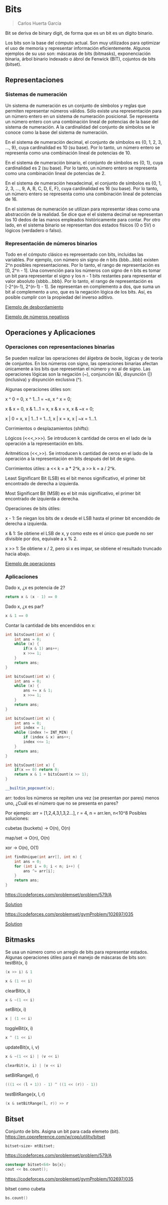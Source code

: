 # Bits

> Carlos Huerta García

Bit se deriva de binary digit, de forma que es un bit es un dígito binario.

Los bits son la base del cómputo actual. Son muy utilizados para optimizar el uso de memoria y representar información eficientemente. Algunos ejemplos de su uso son: máscaras de bits (bitmasks), exponenciación binaria, árbol binario indexado o ábrol de Fenwick (BIT), cojuntos de bits (bitset).

## Representaciones

### Sistemas de numeración

Un sistema de numeración es un conjunto de símbolos y reglas que permiten representar números válidos.
Sólo existe una representación para un número entero en un sistema de numeración posicional.
Se representa un número entero con una combinación lineal de potencias de la base del sistema de numeración.
A la cardinalidad del conjunto de símbolos se le conoce como la base del sistema de numeración.

En el sistema de numeración decimal, el conjunto de símbolos es {0, 1, 2, 3, ..., 9}, cuya cardinalidad es 10 (su base). Por lo tanto, un número entero se representa como una combinación lineal de potencias de 10.

En el sistema de numeración binario, el conjunto de símbolos es {0, 1}, cuya cardinalidad es 2 (su base). Por lo tanto, un número entero se representa como una combinación lineal de potencias de 2.

En el sistema de numeración hexadecimal, el conjunto de símbolos es {0, 1, 2, 3, ..., 9, A, B, C, D, E, F}, cuya cardinalidad es 16 (su base). Por lo tanto, un número entero se representa como una combinación lineal de potencias de 16.

En el sistemas de numeración se utilizan para representar ideas como una abstracción de la realidad. Se dice que el el sistema decimal se representan los 10 dedos de las manos empleados históricamente para contar. Por otro lado, en el sistema binario se representan dos estados físicos (0 o 5V) o lógicos (verdadero o falso).

### Representación de números binarios

Todo en el cómputo clásico es representado con bits, incluidas las variables. Por ejemplo, con número sin signo de n bits {bbb...bbb} existen 2^n posibles representaciones. Por lo tanto, el rango de representación es [0, 2^n - 1]. Una convención para los números con signo de n bits es tomar un bit para representar el signo y los n - 1 bits restantes para representar el valor absoluto {sbbb...bbb}. Por lo tanto, el rango de representación es [-2^(n-1), 2^(n-1) - 1]. Se representan en complemento a dos, que suma un bit al complemento a uno, que es la negación lógica de los bits. Así, es posible cumplir con la propiedad del inverso aditivo.

[Ejemplo de desbordamiento](vars.cpp)

[Ejemplo de números negativos](negatives.cpp)

## Operaciones y Aplicaciones

### Operaciones con representaciones binarias

Se pueden realizar las operaciones del álgebra de boole, lógicas y de teoría de conjuntos. En los números con signo, las operaciones binarias afectan únicamente a los bits que representan el número y no al de signo. Las operaciones lógicas son la negación (~), conjunción (&), disyunción (|) (inclusiva) y disyunción exclusiva (^).

Algunas operaciones útiles son:

x ^ 0 = 0, x ^ 1...1 = ~x, x ^ x = 0;

x & x = 0, x & 1...1 = x, x & x = x, x & ~x = 0;

x | 0 = x, x | 1...1 = 1...1, x | x = x, x | ~x = 1...1.

Corrimientos o desplazamientos (shifts):

Lógicos (<<<,>>>). Se introducen k cantidad de ceros en el lado de la operación a la representación en bits.

Aritméticos (<<,>>). Se introducen k cantidad de ceros en el lado de la operación a la representación en bits después del bit de signo.

Corrimientos útiles: a << k = a \* 2^k, a >> k = a / 2^k.

Least Significant Bit (LSB) es el bit menos significativo, el primer bit encontrado de derecha a izquierda.

Most Significant Bit (MSB) es el bit más significativo, el primer bit encontrado de izquierda a derecha.

Operaciones de bits útiles:

x - 1: Se niegan los bits de x desde el LSB hasta el primer bit encendido de derecha a izquierda.

x & 1: Se obtiene el LSB de x, y como este es el único que puede no ser divisible por dos, equivale a x % 2.

x >> 1: Se obtiene x / 2, pero si x es impar, se obtiene el resultado truncado hacia abajo.

[Ejemplo de operaciones](ops.cpp)

### Aplicaciones

Dado x, ¿x es potencia de 2?

```C++
return x & (x - 1) == 0
```

Dado x, ¿x es par?

```C++
x & 1 == 0
```

Contar la cantidad de bits encendidos en x:

```C++
int bitsCount(int x) {
    int ans = 0;
    while (x) {
        if(x & 1) ans++;
        x >>= 1;
    }
    return ans;
}
```

```C++
int bitsCount(int x) {
    int ans = 0;
    while (x) {
        ans += x & 1;
        x >>= 1;
    }
    return ans;
}
```

```C++
int bitsCount(int x) {
    int ans = 0;
    int index = 1;
    while (index != INT_MIN) {
        if (index & x) ans++;
        index <<= 1;
    }
    return ans;
}
```

```C++
int bitsCount(int x) {
    if(x == 0) return 0;
    return x & 1 + bitsCount(x >> 1);
}
```

```C++
__builtin_popcount(x);
```

arr: todos los números se repiten una vez (se presentan por pares) menos uno, ¿Cuál es el número que no se presenta en pares?

Por ejemplo: arr = [1,2,4,3,1,3,2…], r = 4, n = arr.len, n<10^8
Posibles soluciones:

cubetas (buckets) -> O(n), O(n)

map/set -> O(n), O(n)

xor -> O(n), O(1)

```C++
int findUnique(int arr[], int n) {
    int ans = 0;
    for (int i = 0; i < n; i++) {
        ans ^= arr[i];
    }
    return ans;
}
```

https://codeforces.com/problemset/problem/579/A

[Solution](raisingBacteria.cpp)

https://codeforces.com/problemset/gymProblem/102697/035

[Solution](distinctNumbers.cpp)

## Bitmasks

Se usa un número como un arreglo de bits para representar estados. Algunas operaciones útiles para el manejo de máscaras de bits son:
testBit(x, i)

```C++
(x >> i) & 1
```

```C++
x & (1 << i)
```

clearBit(x, i)

```C++
x & ~(1 << i)
```

setBit(x, i)

```C++
x | (1 << i)
```

toggleBit(x, i)

```C++
x ^ (1 << i)
```

updateBit(x, i, v)

```C++
x & ~(1 << i) | (v << i)
```

```C++
clearBit(x, i) | (v << i)
```

setBitRange(l, r)

```C++
(((1 << (l + 1)) - 1) ^ ((1 << (r)) - 1))
```

testBitRange(x, l, r)

```C++
(x & setBitRange(l, r)) >> r
```

## Bitset

Conjunto de bits. Asigna un bit para cada elemeto (bit). https://en.cppreference.com/w/cpp/utility/bitset

```C++
bitset<size> mtBitset;
```

https://codeforces.com/problemset/problem/579/A

```C++
constexpr bitset<64> bs{x};
cout << bs.count();
```

https://codeforces.com/problemset/gymProblem/102697/035

bitset como cubeta

```C++
bs.count()
```
